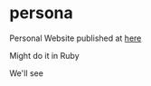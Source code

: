 # persona

Personal Website published at [here](http://bingjiesun.github.io/)

Might do it in Ruby

We'll see
